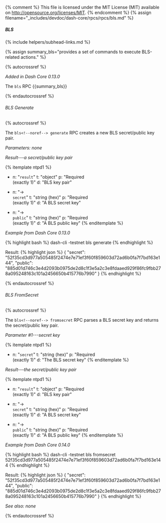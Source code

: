 {% comment %}
This file is licensed under the MIT License (MIT) available on
http://opensource.org/licenses/MIT.
{% endcomment %}
{% assign filename="_includes/devdoc/dash-core/rpcs/rpcs/bls.md" %}

<!-- __ -->

##### BLS
{% include helpers/subhead-links.md %}

{% assign summary_bls="provides a set of commands to execute BLS-related actions." %}

{% autocrossref %}

*Added in Dash Core 0.13.0*

The `bls` RPC {{summary_bls}}

{% endautocrossref %}

###### BLS<!--noref--> Generate
<!-- no subhead-links here -->

{% autocrossref %}

The `bls<!--noref--> generate` RPC creates a new BLS secret/public key pair.

*Parameters: none*

*Result---a secret/public key pair*

{% itemplate ntpd1 %}
- n: "`result`"
  t: "object"
  p: "Required<br>(exactly 1)"
  d: "BLS key pair"

- n: "→<br>`secret`"
  t: "string (hex)"
  p: "Required<br>(exactly 1)"
  d: "A BLS secret key"

- n: "→<br>`public`"
  t: "string (hex)"
  p: "Required<br>(exactly 1)"
  d: "A BLS public key"
{% enditemplate %}

*Example from Dash Core 0.13.0*

{% highlight bash %}
dash-cli -testnet bls generate
{% endhighlight %}

Result:
{% highlight json %}
{
  "secret": "52f35cd3d977a505485f2474e7e71ef3f60f859603d72ad6b0fa7f7bd163e144",
  "public": "885d01d746c3e4d2093b0975de2d8c1f3e5a2c3e8fdaaed929f86fc9fbb278a095248163c101a2456650b415776b7990"
}
{% endhighlight %}

{% endautocrossref %}

###### BLS<!--noref--> FromSecret
<!-- no subhead-links here -->

{% autocrossref %}

The `bls<!--noref--> fromsecret` RPC parses a BLS secret key and returns the secret/public key pair.

*Parameter #1---secret key*

{% itemplate ntpd1 %}
- n: "`secret`"
  t: "string (hex)"
  p: "Required<br>(exactly 1)"
  d: "The BLS secret key"
{% enditemplate %}

*Result---the secret/public key pair*

{% itemplate ntpd1 %}
- n: "`result`"
  t: "object"
  p: "Required<br>(exactly 1)"
  d: "BLS key pair"

- n: "→<br>`secret`"
  t: "string (hex)"
  p: "Required<br>(exactly 1)"
  d: "A BLS secret key"

- n: "→<br>`public`"
  t: "string (hex)"
  p: "Required<br>(exactly 1)"
  d: "A BLS public key"
{% enditemplate %}

*Example from Dash Core 0.14.0*

{% highlight bash %}
dash-cli -testnet bls fromsecret 52f35cd3d977a505485f2474e7e71ef3f60f859603d72ad6b0fa7f7bd163e144
{% endhighlight %}

Result:
{% highlight json %}
{
  "secret": "52f35cd3d977a505485f2474e7e71ef3f60f859603d72ad6b0fa7f7bd163e144",
  "public": "885d01d746c3e4d2093b0975de2d8c1f3e5a2c3e8fdaaed929f86fc9fbb278a095248163c101a2456650b415776b7990"
}
{% endhighlight %}

*See also: none*

{% endautocrossref %}

